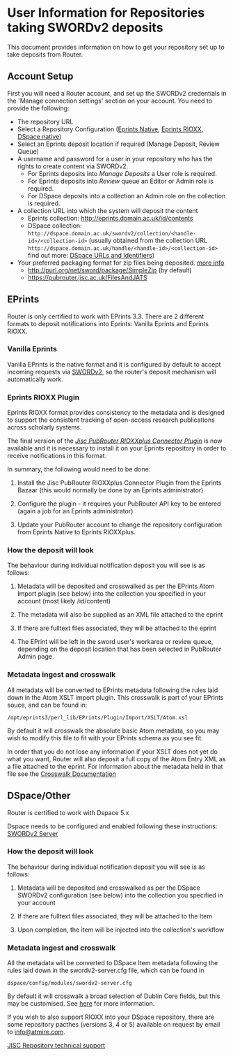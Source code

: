 # User Information for Repositories taking SWORDv2 deposits

This document provides information on how to get your repository set up to take deposits from Router.

## Account Setup

First you will need a Router account, and set up the SWORDv2 credentials in the 'Manage connection settings' section on your account.  You need to provide the following:

* The repository URL
* Select a Repository Configuration ([Eprints Native](#eprints), [Eprints RIOXX](#eprints-rioxx-plugin), [DSpace native](#dspaceother))
* Select an Eprints deposit location if required (Manage Deposit, Review Queue)
* A username and password for a user in your repository who has the rights to create content via SWORDv2.
   * For Eprints deposits into *Manage Deposits* a User role is required.
   * For Eprints deposits into *Review* queue an Editor or Admin role is required.
   * For DSpace deposits into a collection an Admin role on the collection is required.
* A collection URL into which the system will deposit the content
   * Eprints collection: http://eprints.domain.ac.uk/id/contents
   * DSpace collection: `http://dspace.domain.ac.uk/swordv2/collection/<handle-id>/<collection-id>` (usually obtained from the collection URL `http://dspace.domain.ac.uk/handle/<handle-id>/<collection-id>` find out more: [DSpace URLs and Identifiers](https://wiki.duraspace.org/display/DSDOC5x/Functional+Overview#FunctionalOverview-PersistentURLsandIdentifiers))
* Your preferred packaging format for zip files being deposited. [more info](https://github.com/sherpaservices/Public-Documentation/blob/master/PublicationsRouter/v2/api/Packaging.md#what-package-formats-are-supported)
   * http://purl.org/net/sword/package/SimpleZip (by default)
   * https://pubrouter.jisc.ac.uk/FilesAndJATS

## EPrints

Router is only certified to work with EPrints 3.3. There are 2 different formats to deposit notifications into Eprints: Vanilla Eprints and Eprints RIOXX. 

### Vanilla Eprints

Vanilla EPrints is the native format and it is configured by default to accept incoming requests via [SWORDv2](https://wiki.eprints.org/w/SWORD_2.0), so the router's deposit mechanism will automatically work.  

### Eprints RIOXX Plugin

Eprints RIOXX format provides consistency to the metadata and is designed to support the consistent tracking of open-access research publications across scholarly systems.

The final version of the [*Jisc PubRouter RIOXXplus Connector Plugin*](http://wiki.eprints.org/w/Jisc_Publications_Router) is now available and it is necessary to install it on your Eprints repository in order to receive notifications in this format.

In summary, the following would need to be done:

1.	Install the Jisc PubRouter RIOXXplus Connector Plugin from the Eprints Bazaar (this would normally be done by an Eprints administrator)

2.	Configure the plugin - it requires your PubRouter API key to be entered (again a job for an Eprints administrator)

3.	Update your PubRouter account to  change the repository configuration from Eprints Native to Eprints RIOXXplus.


### How the deposit will look

The behaviour during individual notification deposit you will see is as follows:

1. Metadata will be deposited and crosswalked as per the EPrints Atom Import plugin (see below) into the collection you specified in your account (most likely /id/content)

2. The metadata will also be supplied as an XML file attached to the eprint

3. If there are fulltext files associated, they will be attached to the eprint

4. The EPrint will be left in the sword user's workarea or review queue, depending on the deposit location that has been selected in PubRouter Admin page.


### Metadata ingest and crosswalk

All metadata will be converted to EPrints metadata following the rules laid down in the Atom XSLT import plugin.
This crosswalk is part of your EPrints souce, and can be found in:

    /opt/eprints3/perl_lib/EPrints/Plugin/Import/XSLT/Atom.xsl

By default it will crosswalk the absolute basic Atom metadata, so you may wish to modify this file to fit with your EPrints schema as you see fit.

In order that you do not lose any information if your XSLT does not yet do what you want, Router will also deposit
a full copy of the Atom Entry XML as a file attached to the eprint.  For information about the metadata held in that
file see the [Crosswalk Documentation](https://github.com/sherpaservices/Public-Documentation/blob/master/PublicationsRouter/v2/sword-out/XWALK.md#jper-core-metadata-to-dublin-corerioxx-xml)

## DSpace/Other

Router is certified to work with Dspace 5.x

Dspace needs to be configured and enabled following these instructions: [SWORDv2 Server](https://wiki.duraspace.org/display/DSDOC5x/SWORDv2+Server)


### How the deposit will look

The behaviour during individual notification deposit you will see is as follows:

1. Metadata will be deposited and crosswalked as per the DSpace SWORDv2 configuration (see below) into the collection you specified in your account

2. If there are fulltext files associated, they will be attached to the Item

3. Upon completion, the item will be injected into the collection's workflow
 
### Metadata ingest and crosswalk

All the metadata will be converted to DSpace Item metadata following the rules laid down in the swordv2-server.cfg file, which
can be found in

    dspace/config/modules/swordv2-server.cfg
    
By default it will crosswalk a broad selection of Dublin Core fields, but this may be customised. See [here](https://wiki.duraspace.org/display/DSDOC5x/Metadata+and+Bitstream+Format+Registries) for more information.

If you wish to also support RIOXX into your DSpace repository, there are some repository pacthes (versions 3, 4 or 5) available on request by email to info@atmire.com.



[JISC Repository technical support](https://www.jisc.ac.uk/repository-technical-support)
